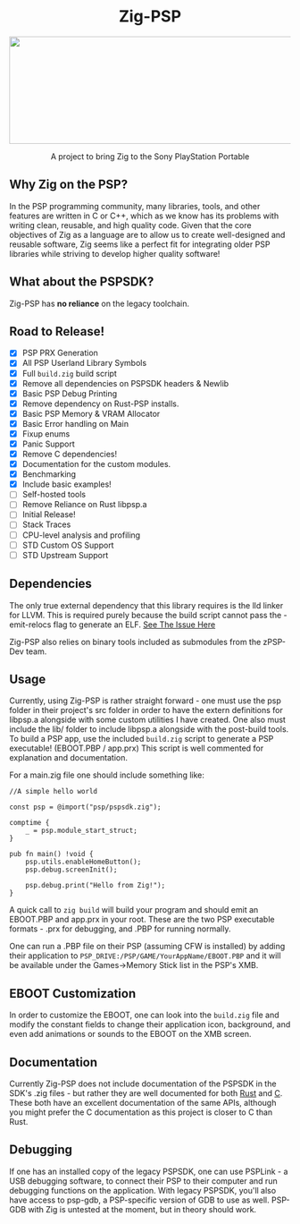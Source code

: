 <h1 align="center">Zig-PSP</h1>

<p align="center">
<img src="https://github.com/zPSP-Dev/Zig-PSP/raw/master/ZigPSP_logo.png" data-canonical-src="https://github.com/zPSP-Dev/Zig-PSP/raw/master/ZigPSP_logo.png" width="512" height="192" /></p>

<p align="center">A project to bring Zig to the Sony PlayStation Portable</p>

## Why Zig on the PSP?

In the PSP programming community, many libraries, tools, and other features are written in C or C++, which as we know has its problems with writing clean, reusable, and high quality code. Given that the core objectives of Zig as a language are to allow us to create well-designed and reusable software, Zig seems like a perfect fit for integrating older PSP libraries while striving to develop higher quality software!

## What about the PSPSDK?

Zig-PSP has **no reliance** on the legacy toolchain.

## Road to Release!
- [x] PSP PRX Generation
- [x] All PSP Userland Library Symbols
- [x] Full `build.zig` build script
- [x] Remove all dependencies on PSPSDK headers & Newlib
- [x] Basic PSP Debug Printing
- [x] Remove dependency on Rust-PSP installs.
- [x] Basic PSP Memory & VRAM Allocator
- [x] Basic Error handling on Main
- [x] Fixup enums
- [x] Panic Support
- [x] Remove C dependencies!
- [x] Documentation for the custom modules.
- [x] Benchmarking
- [x] Include basic examples!
- [ ] Self-hosted tools
- [ ] Remove Reliance on Rust libpsp.a
- [ ] Initial Release!
- [ ] Stack Traces
- [ ] CPU-level analysis and profiling
- [ ] STD Custom OS Support
- [ ] STD Upstream Support

## Dependencies

The only true external dependency that this library requires is the lld linker for LLVM. This is required purely because the build script cannot pass the -emit-relocs flag to generate an ELF. [See The Issue Here](https://github.com/ziglang/zig/issues/5986)

Zig-PSP also relies on binary tools included as submodules from the zPSP-Dev team.

## Usage

Currently, using Zig-PSP is rather straight forward - one must use the psp folder in their project's src folder in order to have the extern definitions for libpsp.a alongside with some custom utilities I have created. One also must include the lib/ folder to include libpsp.a alongside with the post-build tools. To build a PSP app, use the included `build.zig` script to generate a PSP executable! (EBOOT.PBP / app.prx) This script is well commented for explanation and documentation.

For a main.zig file one should include something like:

```zig
//A simple hello world

const psp = @import("psp/pspsdk.zig");

comptime {
    _ = psp.module_start_struct;
}

pub fn main() !void {
    psp.utils.enableHomeButton();
    psp.debug.screenInit();

    psp.debug.print("Hello from Zig!");
}
```

A quick call to `zig build` will build your program and should emit an EBOOT.PBP and app.prx in your root. These are the two PSP executable formats - .prx for debugging, and .PBP for running normally.

One can run a .PBP file on their PSP (assuming CFW is installed) by adding their application to `PSP_DRIVE:/PSP/GAME/YourAppName/EBOOT.PBP` and it will be available under the Games->Memory Stick list in the PSP's XMB.

## EBOOT Customization
In order to customize the EBOOT, one can look into the `build.zig` file and modify the constant fields to change their application icon, background, and even add animations or sounds to the EBOOT on the XMB screen.

## Documentation

Currently Zig-PSP does not include documentation of the PSPSDK in the SDK's .zig files - but rather they are well documented for both [Rust](https://docs.rs/psp/) and [C](http://psp.jim.sh/pspsdk-doc/). These both have an excellent documentation of the same APIs, although you might prefer the C documentation as this project is closer to C than Rust.

## Debugging

If one has an installed copy of the legacy PSPSDK, one can use PSPLink - a USB debugging software, to connect their PSP to their computer and run debugging functions on the application. With legacy PSPSDK, you'll also have access to psp-gdb, a PSP-specific version of GDB to use as well. PSP-GDB with Zig is untested at the moment, but in theory should work.
